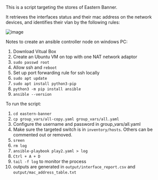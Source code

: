 This is a script targeting the stores of Eastern Banner.

It retrieves the interfaces status and their mac address on the network devices, and identifies their vlan by the following rules: 

![image](https://github.com/jackytsuiaa/port-mapping-planner/assets/98607668/66365d98-353a-43d5-83c1-2c06253c928c)

Notes to create an ansible controller node on windows PC:
1. Download Vitual Box
2. Create an Ubuntu VM on top with one NAT network adaptor
3. `sudo passwd root`
4. Allow ssh and `reboot`
5. Set up port forwarding rule for ssh locally
6. `sudo apt update`
7. `sudo apt install python3-pip`
8. `python3 -m pip install ansible`
9. `ansible --version`

To run the script:
1. `cd eastern-banner`
2. `cp group_vars/all-copy.yaml group_vars/all.yaml`
3. Configure the username and password in group_vars/all.yaml
5. Make sure the targeted switch is in `inventory/hosts`. Others can be commented out or removed.
6. `sreen`
7. `rm log`
8. `ansible-playbook play2.yaml > log`
9. `Ctrl + A + D`
10. `tail -f log` to monitor the process
11. outputs are generated in `output/interface_report.csv` and `output/mac_address_table.txt`


